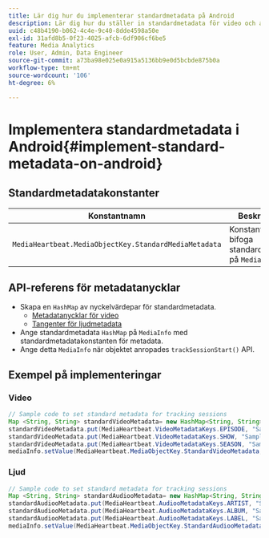 ```yaml
---
title: Lär dig hur du implementerar standardmetadata på Android
description: Lär dig hur du ställer in standardmetadata för video och annonsering som ska skickas med spårningsanrop på Android.
uuid: c48b4190-b062-4c4e-9c40-8dde4598a50e
exl-id: 31afd8b5-0f23-4025-afcb-6df906cf6be5
feature: Media Analytics
role: User, Admin, Data Engineer
source-git-commit: a73ba98e025e0a915a5136bb9e0d5bcbde875b0a
workflow-type: tm+mt
source-wordcount: '106'
ht-degree: 6%

---
```


# Implementera standardmetadata i Android{#implement-standard-metadata-on-android}

## Standardmetadatakonstanter

| Konstantnamn | Beskrivning   |
|---|---|
| `MediaHeartbeat.MediaObjectKey.StandardMediaMetadata` | Konstant för att bifoga standardmetadata på `MediaObject`. |

## API-referens för metadatanycklar

* Skapa en `HashMap` av nyckelvärdepar för standardmetadata.
   * [Metadatanycklar för video](https://adobe-marketing-cloud.github.io/media-sdks/reference/android/com/adobe/primetime/va/simple/MediaHeartbeat.VideoMetadataKeys.html)
   * [Tangenter för ljudmetadata](https://adobe-marketing-cloud.github.io/media-sdks/reference/android/com/adobe/primetime/va/simple/MediaHeartbeat.AudioMetadataKeys.html)
* Ange standardmetadata `HashMap` på `MediaInfo` med standardmetadatakonstanten för metadata.
* Ange detta `MediaInfo` när objektet anropades `trackSessionStart()` API.

## Exempel på implementeringar

### Video

```java
// Sample code to set standard metadata for tracking sessions 
Map <String, String> standardVideoMetadata= new HashMap<String, String>(); 
standardVideoMetadata.put(MediaHeartbeat.VideoMetadataKeys.EPISODE, "Sample Episode"); 
standardVideoMetadata.put(MediaHeartbeat.VideoMetadataKeys.SHOW, "Sample Show"); 
standardVideoMetadata.put(MediaHeartbeat.VideoMetadataKeys.SEASON, "Sample Season"); 
mediaInfo.setValue(MediaHeartbeat.MediaObjectKey.StandardVideoMetadata, standardVideoMetadata);
```

### Ljud

```java
// Sample code to set standard metadata for tracking sessions 
Map <String, String> standardAudiooMetadata= new HashMap<String, String>(); 
standardAudiooMetadata.put(MediaHeartbeat.AudiooMetadataKeys.ARTIST, "Sample Artist"); 
standardAudiooMetadata.put(MediaHeartbeat.AudiooMetadataKeys.ALBUM, "Sample Album"); 
standardAudiooMetadata.put(MediaHeartbeat.AudiooMetadataKeys.LABEL, "Sample Label"); 
mediaInfo.setValue(MediaHeartbeat.MediaObjectKey.StandardAudiooMetadata, standardAudiooMetadata);
```
